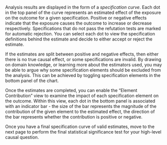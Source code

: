 Analysis results are displayed in the form of a _specification curve_. Each dot in the top panel of the curve represents an estimated effect of the exposure on the outcome for a given specification. Positive or negative effects indicate that the exposure causes the outcome to increase or decrease respectively. Specifications that do not pass the refutation tests are marked for automatic rejection. You can select each dot to view the specification definitions behind the estimate and decide to either accept or reject the estimate.

If the estimates are split between positive and negative effects, then either there is no true causal effect, or some specifications are invalid. By drawing on domain knowledge, or learning more about the estimators used, you may be able to argue why some specification elements should be excluded from the analysis. This can be achieved by toggling specification elements in the bottom panel of the chart.

Once the estimates are completed, you can enable the “Element Contribution” view to examine the impact of each specification element on the outcome. Within this view, each dot in the bottom panel is associated with an indicator bar - the size of the bar represents the magnitude of the contribution of the given element to the estimated effect, the direction of the bar represents whether the contribution is positive or negative.

Once you have a final specification curve of valid estimates, move to the next page to perform the final statistical significance test for your high-level causal question.
